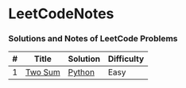 # LeetCodeNotes

### Solutions and Notes of LeetCode Problems


| # | Title | Solution | Difficulty |
|---| ----- | -------- | ---------- |
|1|[Two Sum](https://leetcode.com/problems/two-sum/) |[Python](TwoSum.py)|Easy|

